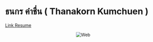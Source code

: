 # ธนกร คำชื่น ( Thanakorn Kumchuen )
[Link Resume](https://mistergot-th.github.io/Resume.github.io/)

<p align="center">
	<img src="design/Web 1920 – 1.png" alt="Web">
</p>
